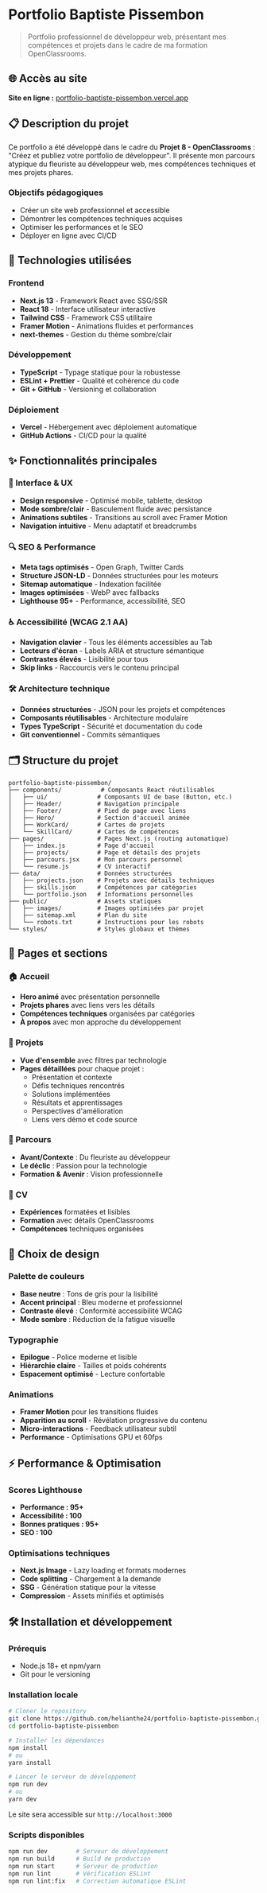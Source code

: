 # Portfolio Baptiste Pissembon

> Portfolio professionnel de développeur web, présentant mes compétences et projets dans le cadre de ma formation OpenClassrooms.

## 🌐 Accès au site

**Site en ligne :** [portfolio-baptiste-pissembon.vercel.app](https://portfolio-baptiste-pissembon.vercel.app)

## 📋 Description du projet

Ce portfolio a été développé dans le cadre du **Projet 8 - OpenClassrooms** : "Créez et publiez votre portfolio de développeur". Il présente mon parcours atypique du fleuriste au développeur web, mes compétences techniques et mes projets phares.

### Objectifs pédagogiques

- Créer un site web professionnel et accessible
- Démontrer les compétences techniques acquises
- Optimiser les performances et le SEO
- Déployer en ligne avec CI/CD

## 🚀 Technologies utilisées

### Frontend

- **Next.js 13** - Framework React avec SSG/SSR
- **React 18** - Interface utilisateur interactive
- **Tailwind CSS** - Framework CSS utilitaire
- **Framer Motion** - Animations fluides et performances
- **next-themes** - Gestion du thème sombre/clair

### Développement

- **TypeScript** - Typage statique pour la robustesse
- **ESLint + Prettier** - Qualité et cohérence du code
- **Git + GitHub** - Versioning et collaboration

### Déploiement

- **Vercel** - Hébergement avec déploiement automatique
- **GitHub Actions** - CI/CD pour la qualité

## ✨ Fonctionnalités principales

### 🎨 Interface & UX

- **Design responsive** - Optimisé mobile, tablette, desktop
- **Mode sombre/clair** - Basculement fluide avec persistance
- **Animations subtiles** - Transitions au scroll avec Framer Motion
- **Navigation intuitive** - Menu adaptatif et breadcrumbs

### 🔍 SEO & Performance

- **Meta tags optimisés** - Open Graph, Twitter Cards
- **Structure JSON-LD** - Données structurées pour les moteurs
- **Sitemap automatique** - Indexation facilitée
- **Images optimisées** - WebP avec fallbacks
- **Lighthouse 95+** - Performance, accessibilité, SEO

### ♿ Accessibilité (WCAG 2.1 AA)

- **Navigation clavier** - Tous les éléments accessibles au Tab
- **Lecteurs d'écran** - Labels ARIA et structure sémantique
- **Contrastes élevés** - Lisibilité pour tous
- **Skip links** - Raccourcis vers le contenu principal

### 🛠 Architecture technique

- **Données structurées** - JSON pour les projets et compétences
- **Composants réutilisables** - Architecture modulaire
- **Types TypeScript** - Sécurité et documentation du code
- **Git conventionnel** - Commits sémantiques

## 🗂 Structure du projet

```
portfolio-baptiste-pissembon/
├── components/           # Composants React réutilisables
│   ├── ui/              # Composants UI de base (Button, etc.)
│   ├── Header/          # Navigation principale
│   ├── Footer/          # Pied de page avec liens
│   ├── Hero/            # Section d'accueil animée
│   ├── WorkCard/        # Cartes de projets
│   └── SkillCard/       # Cartes de compétences
├── pages/               # Pages Next.js (routing automatique)
│   ├── index.js         # Page d'accueil
│   ├── projects/        # Page et détails des projets
│   ├── parcours.jsx     # Mon parcours personnel
│   └── resume.js        # CV interactif
├── data/                # Données structurées
│   ├── projects.json    # Projets avec détails techniques
│   ├── skills.json      # Compétences par catégories
│   └── portfolio.json   # Informations personnelles
├── public/              # Assets statiques
│   ├── images/          # Images optimisées par projet
│   ├── sitemap.xml      # Plan du site
│   └── robots.txt       # Instructions pour les robots
└── styles/              # Styles globaux et thèmes
```

## 📱 Pages et sections

### 🏠 Accueil

- **Hero animé** avec présentation personnelle
- **Projets phares** avec liens vers les détails
- **Compétences techniques** organisées par catégories
- **À propos** avec mon approche du développement

### 💼 Projets

- **Vue d'ensemble** avec filtres par technologie
- **Pages détaillées** pour chaque projet :
  - Présentation et contexte
  - Défis techniques rencontrés
  - Solutions implémentées
  - Résultats et apprentissages
  - Perspectives d'amélioration
  - Liens vers démo et code source

### 🎯 Parcours

- **Avant/Contexte** : Du fleuriste au développeur
- **Le déclic** : Passion pour la technologie
- **Formation & Avenir** : Vision professionnelle

### 📄 CV

- **Expériences** formatées et lisibles
- **Formation** avec détails OpenClassrooms
- **Compétences** techniques organisées

## 🎨 Choix de design

### Palette de couleurs

- **Base neutre** : Tons de gris pour la lisibilité
- **Accent principal** : Bleu moderne et professionnel
- **Contraste élevé** : Conformité accessibilité WCAG
- **Mode sombre** : Réduction de la fatigue visuelle

### Typographie

- **Epilogue** - Police moderne et lisible
- **Hiérarchie claire** - Tailles et poids cohérents
- **Espacement optimisé** - Lecture confortable

### Animations

- **Framer Motion** pour les transitions fluides
- **Apparition au scroll** - Révélation progressive du contenu
- **Micro-interactions** - Feedback utilisateur subtil
- **Performance** - Optimisations GPU et 60fps

## ⚡ Performance & Optimisation

### Scores Lighthouse

- **Performance : 95+**
- **Accessibilité : 100**
- **Bonnes pratiques : 95+**
- **SEO : 100**

### Optimisations techniques

- **Next.js Image** - Lazy loading et formats modernes
- **Code splitting** - Chargement à la demande
- **SSG** - Génération statique pour la vitesse
- **Compression** - Assets minifiés et optimisés

## 🛠 Installation et développement

### Prérequis

- Node.js 18+ et npm/yarn
- Git pour le versioning

### Installation locale

```bash
# Cloner le repository
git clone https://github.com/helianthe24/portfolio-baptiste-pissembon.git
cd portfolio-baptiste-pissembon

# Installer les dépendances
npm install
# ou
yarn install

# Lancer le serveur de développement
npm run dev
# ou
yarn dev
```

Le site sera accessible sur `http://localhost:3000`

### Scripts disponibles

```bash
npm run dev        # Serveur de développement
npm run build      # Build de production
npm run start      # Serveur de production
npm run lint       # Vérification ESLint
npm run lint:fix   # Correction automatique ESLint
```
